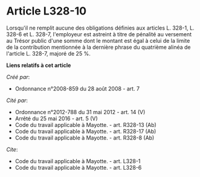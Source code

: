 # Article L328-10

Lorsqu'il ne remplit aucune des obligations définies aux articles L. 328-1, L. 328-6 et L. 328-7, l'employeur est astreint à
titre de pénalité au versement au Trésor public d'une somme dont le montant est égal à celui de la limite de la contribution
mentionnée à la dernière phrase du quatrième alinéa de l'article L. 328-7, majoré de 25 %.

**Liens relatifs à cet article**

_Créé par_:

  - Ordonnance n°2008-859 du 28 août 2008 - art. 7

_Cité par_:

  - Ordonnance n°2012-788 du 31 mai 2012 - art. 14 (V)
  - Arrêté du 25 mai 2016 - art. 5 (V)
  - Code du travail applicable à Mayotte. - art. R328-13 (Ab)
  - Code du travail applicable à Mayotte. - art. R328-17 (Ab)
  - Code du travail applicable à Mayotte. - art. R328-8 (Ab)

_Cite_:

  - Code du travail applicable à Mayotte. - art. L328-1
  - Code du travail applicable à Mayotte. - art. L328-6
